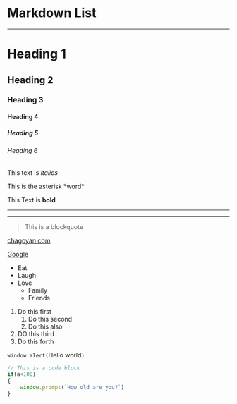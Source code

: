 # Markdown List
---

<!--Headings-->
# Heading 1 
## Heading 2
### Heading 3
#### Heading 4
##### Heading 5
###### Heading 6

<!-- emphasis -->
This text is *italics*

This is the asterisk \*word\*
<!-- Strong -->
This Text is **bold**

<!-- horizontal rule -->
---
___

<!-- blockquote -->
> This is a blockquote

<!-- Links -->
[chagoyan.com](https://chagoyan.com/) 

<!-- Link with title -->
[Google](https://google.com/ "Go to Google!")

<!-- Lists -->
<!-- Non Ordered - Bullets -->
* Eat
* Laugh
* Love
    * Family
    * Friends

<!-- Ordered Lists - Numbered -->
1. Do this first
    1. Do this second   
    1. Do this also 
1. DO this third
1. Do this forth

<!-- code block -->
`window.alert(`Hello world`)`
```Javascript
// This is a code block
if(a<100)
{
    window.prompt(`How old are you?`)
}
```























